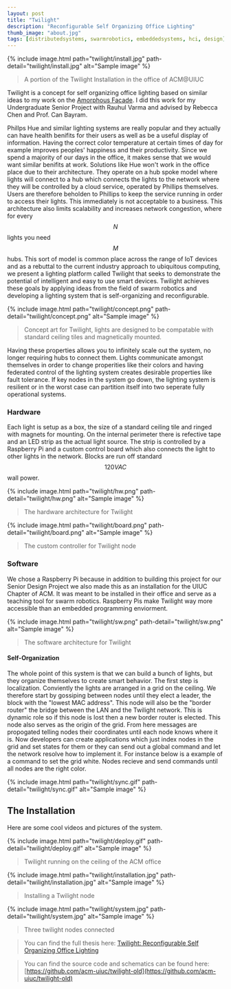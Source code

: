 ```yaml
---
layout: post
title: "Twilight"
description: "Reconfigurable Self Organizing Office Lighting"
thumb_image: "about.jpg"
tags: [distributedsystems, swarmrobotics, embeddedsystems, hci, design]
---
```


{% include image.html path="twilight/install.jpg" path-detail="twilight/install.jpg" alt="Sample image" %}

> A portion of the Twilight Installation in the office of ACM@UIUC

Twilight is a concept for self organizing office lighting based on similar ideas to my work on
the [Amorphous Facade](amorphous-facade). I did this work for my Undergraduate Senior Project
with Rauhul Varma and advised by Rebecca Chen and Prof. Can Bayram.

Phillps Hue and similar lighting systems are really popular and they actually can have health
benifits for their users as well as be a useful display of information. Having the correct color temperature
at certain times of day for example improves peoples' happiness and their productivity. Since
we spend a majority of our days in the office, it makes sense that we would want similar benifits
at work. Solutions like Hue won't work in the office place due to their architecture. They operate
on a hub spoke model where lights will connect to a hub which connects the lights to the network
where they will be controlled by a cloud service, operated by Phillips themselves. Users are therefore
beholden to Phillips to keep the service running in order to access their lights. This immediately
is not acceptable to a business. This architecture also limits scalability and increases network congestion,
where for every $$N$$ lights you need $$M$$ hubs. This sort of model is common place across the
range of IoT devices and as a rebuttal to the current industry approach to ubiquitous computing, we present a lighting
platform called Twilight that seeks to demonstrate the potential of intelligent and easy to
use smart devices. Twilight achieves these goals by applying ideas from the field of swarm robotics and developing
a lighting system that is self-organizing and reconfigurable.

{% include image.html path="twilight/concept.png" path-detail="twilight/concept.png" alt="Sample image" %}

> Concept art for Twilight, lights are designed to be compatable with standard ceiling tiles and magnetically mounted.

Having these properties allows you to infinitely scale out the system, no longer requiring hubs to connect them.
Lights communicate amongst themselves in order to change properities like their colors and having federated control
of the lighting system creates desirable properties like fault tolerance. If key nodes in the system go down,
the lighting system is resilient or in the worst case can partition itself into two seperate fully operational systems.

### Hardware

Each light is setup as a box, the size of a standard ceiling tile and ringed with magnets for mounting. On the internal
perimeter there is refective tape and an LED strip as the actual light source. The strip is controlled by a Raspberry Pi
and a custom control board which also connects the light to other lights in the network. Blocks are run off standard $$120 VAC$$
wall power.

{% include image.html path="twilight/hw.png" path-detail="twilight/hw.png" alt="Sample image" %}

> The hardware architecture for Twilight

{% include image.html path="twilight/board.png" path-detail="twilight/board.png" alt="Sample image" %}

> The custom controller for Twilight node

### Software

We chose a Raspberry Pi because in addition to building this project for our Senior Design Project we also
made this as an installation for the UIUC Chapter of ACM. It was meant to be installed in their office and
serve as a teaching tool for swarm robotics. Raspberry Pis make Twilight way more accessible than an embedded
programming enviorment.

{% include image.html path="twilight/sw.png" path-detail="twilight/sw.png" alt="Sample image" %}

> The software architecture for Twilight

#### Self-Organization

The whole point of this system is that we can build a bunch of lights, but they organize themselves to
create smart behavior. The first step is localization. Conviently the lights are arranged in a grid on
the ceiling. We therefore start by gossiping between nodes until they elect a leader, the block with the
"lowest MAC address". This node will also be the "border router" the bridge between the LAN and the Twilight network.
This is dynamic role so if this node is lost then a new border router is elected. This node also serves as the origin of the grid.
From here messages are propogated telling nodes their coordinates until each node knows where it is. Now developers can create
applications which just index nodes in the grid and set states for them or they can send out a global command and let the network
resolve how to implement it. For instance below is a example of a command to set the grid white. Nodes recieve and send commands until
all nodes are the right color.

{% include image.html path="twilight/sync.gif" path-detail="twilight/sync.gif" alt="Sample image" %}

## The Installation

Here are some cool videos and pictures of the system.

{% include image.html path="twilight/deploy.gif" path-detail="twilight/deploy.gif" alt="Sample image" %}

> Twilight running on the ceiling of the ACM office

{% include image.html path="twilight/installation.jpg" path-detail="twilight/installation.jpg" alt="Sample image" %}

> Installing a Twilight node

{% include image.html path="twilight/system.jpg" path-detail="twilight/system.jpg" alt="Sample image" %}

> Three twilight nodes connected


> You can find the full thesis here: [Twilight: Reconfigurable Self Organizing Office Lighting](https://github.com/narendasan/narendasan.com/raw/master/_assets/files/twilight_reconfigurable_self_organizing%20_office_lighting.pdf)


> You can find the source code and schematics can be found here: [https://github.com/acm-uiuc/twilight-old](https://github.com/acm-uiuc/twilight-old)